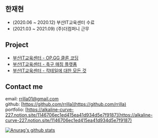 ## 한재현
- (2020.06 ~ 2020.12) 부산IT교육센터 수료
- (2021.03 ~ 2021.09) (주)더컴퍼니 근무

## Project
- [부산IT교육센터 - OP.GG 클론 코딩](https://github.com/rrilla/Android.SpringBoot-op.gg_Project)  
- [부산IT교육센터 - 축구 매칭 플랫폼](https://github.com/rrilla/React.Android-Matching_Project)  
- [부산IT교육센터 - 칵테일에 대한 모든 것](https://github.com/rrilla/Jsp-Cocktail_Project)  

## Contact me
email: [rrilla01@gmail.com](rrilla01@gmail.com)  
github: [https://github.com/rrilla](https://github.com/rrilla)  
portfolio: [https://alkaline-curve-227.notion.site/1146706ec1ed415ea41d934d5e7f9187](https://alkaline-curve-227.notion.site/1146706ec1ed415ea41d934d5e7f9187)  

[![Anurag's github stats](https://github-readme-stats.vercel.app/api?username=rrilla)](https://github.com/anuraghazra/github-readme-stats)

<!--
👋
**rrilla/rrilla** is a ✨ _special_ ✨ repository because its `README.md` (this file) appears on your GitHub profile.

Here are some ideas to get you started:

- 🔭 I’m currently working on ...
- 🌱 I’m currently learning ...
- 👯 I’m looking to collaborate on ...
- 🤔 I’m looking for help with ...
- 💬 Ask me about ...
- 📫 How to reach me: ...
- 😄 Pronouns: ...
- ⚡ Fun fact: ...


hits
  <div align=center>
	
  [![Hits](https://hits.seeyoufarm.com/api/count/incr/badge.svg?url=https%3A%2F%2Fgithub.com%2Fzzsza)](https://hits.seeyoufarm.com) 
	
  </div>


-->
